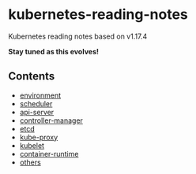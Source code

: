 kubernetes-reading-notes
========================

Kubernetes reading notes based on v1.17.4

**Stay tuned as this evolves!**

## Contents

* [environment](prepare/install_kubernetes_one_node.md)
* [scheduler](core/scheduler/README.md)
* [api-server](core/apiserver/README.md)
* [controller-manager](core/controller-manager/README.md)
* [etcd](core/etcd/README.md)
* [kube-proxy](core/kube-proxy/README.md)
* [kubelet](core/kubelet/README.md)
* [container-runtime](core/container-runtime/README.md)
* [others](core/others/README.md)